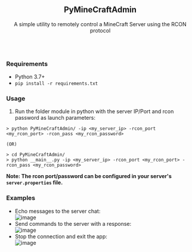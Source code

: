 <h2 align="center"> PyMineCraftAdmin </h2>
<p align="center">A simple utility to remotely control a MineCraft Server using the RCON protocol</p>
<br>
<br>

### Requirements
- Python 3.7+
- <code>pip install -r requirements.txt</code>

### Usage
1) Run the folder module in python with the server IP/Port and rcon password as launch parameters:
```
> python PyMineCraftAdmin/ -ip <my_server_ip> -rcon_port <my_rcon_port> -rcon_pass <my_rcon_password>

(OR)

> cd PyMineCraftAdmin/
> python __main__.py -ip <my_server_ip> -rcon_port <my_rcon_port> -rcon_pass <my_rcon_password>
```
<b>Note: The rcon port/password can be configured in your server's `server.properties` file.</b>

### Examples
- Echo messages to the server chat:<br>
  ![image](https://user-images.githubusercontent.com/20238115/107843702-40d52100-6d9b-11eb-8518-0cb3d1be8f6d.png)
- Send commands to the server with a response:<br>
  ![image](https://user-images.githubusercontent.com/20238115/107843707-4af71f80-6d9b-11eb-8bf3-e7acd478323b.png)
- Stop the connection and exit the app:<br>
  ![image](https://user-images.githubusercontent.com/20238115/107843709-4df21000-6d9b-11eb-9075-1319b273b496.png)
